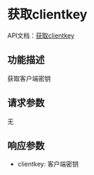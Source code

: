 # 获取clientkey

API文档：[获取clientkey](https://napcat.apifox.cn/250286915e0.md)

## 功能描述
获取客户端密钥

## 请求参数
无

## 响应参数
- clientkey: 客户端密钥

